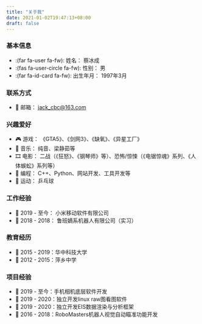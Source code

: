 ```yaml
---
title: "关于我"
date: 2021-01-02T19:47:13+08:00
draft: false
---
```


### 基本信息
* :(far fa-user fa-fw): 姓名： 蔡冰成
* :(fas fa-user-circle fa-fw): 性别： 男
* :(far fa-id-card fa-fw): 出生年月： 1997年3月

### 联系方式
* :email: 邮箱： jack_cbc@163.com

### 兴趣爱好
* :video_game: 游戏： 《GTA5》、《剑网3》、《缺氧》、《异星工厂》
* :musical_note: 音乐： 纯音、梁静茹等
* :film_strip: 电影： 二战（《狂怒》、《钢琴师》等）、恐怖/惊悚（《电锯惊魂》系列、《人体蜈蚣》系列等）
* :bug: 编程： C++、Python、网站开发、工具开发等
* :medal_sports: 运动： 乒乓球

### 工作经验
* :date: 2019 - 至今： 小米移动软件有限公司
* :date: 2018 - 2018： 鲁班嫡系机器人有限公司（实习）

### 教育经历
* :date: 2015 - 2019：华中科技大学
* :date: 2012 - 2015：萍乡中学

### 项目经验
* :date: 2019 - 至今：手机相机底层软件开发
* :date: 2019 - 2020：独立开发linux raw图看图软件
* :date: 2019 - 2020：独立开发EIS数据渲染与分析框架
* :date: 2016 - 2018：RoboMasters机器人视觉自动瞄准功能开发